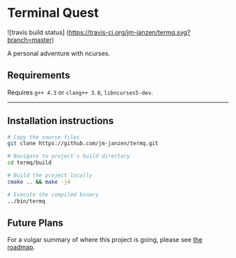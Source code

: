 # Terminal Quest
![travis build status]
(https://travis-ci.org/jm-janzen/termq.svg?branch=master)

A personal adventure with ncurses.

## Requirements

Requires `g++ 4.3` or `clang++ 3.8`, `libncurses5-dev`.

---

## Installation instructions

```bash
# Copy the source files
git clone https://github.com/jm-janzen/termq.git
```

```bash
# Navigate to project's build directory
cd termq/build
```

```bash
# Build the project locally
cmake .. && make -j4
```

```bash
# Execute the compiled binary
../bin/termq
```

## Future Plans

For a vulgar summary of where this project is going, please see [the roadmap](https://github.com/jm-janzen/termq/blob/master/docs/roadmap-to-release.md).

